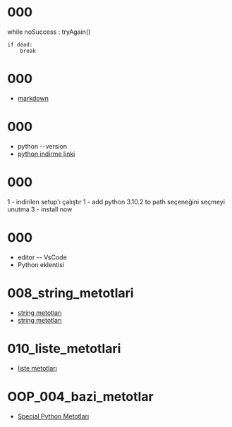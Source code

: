 # 000
while noSuccess :
    tryAgain()

    if dead:
        break

# 000
- [markdown](https://medium.com/deep-learning-turkiye/t%C3%BCrk%C3%A7e-markdown-rehberi-61779d2e2a96)

# 000
- python --version
- [python indirme linki](www.python.org)

# 000
1 - indirilen setup'ı çalıştır
1 - add python 3.10.2 to path seçeneğini seçmeyi unutma
3 - install now 

# 000
- editor -- VsCode
- Python eklentisi

# 008_string_metotlari
- [string metotları](https://docs.python.org/3/library/stdtypes.html#string-methods)
- [string metotları](https://www.w3schools.com/python/python_ref_string.asp)

# 010_liste_metotlari
- [liste metotları](https://docs.python.org/tr/3.10/tutorial/datastructures.html)

# OOP_004_bazi_metotlar
- [Special Python Metotları](https://medium.com/data-bistrot/special-methods-in-python-oop-3b99585ee29c)

